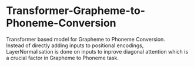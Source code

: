# Transformer-Grapheme-to-Phoneme-Conversion
 Transformer based model for Grapheme to Phoneme Conversion.<br/>
 Instead of directly adding inputs to positional encodings, LayerNormalisation is done on inputs to inprove diagonal attention which is a crucial factor in Grapheme to Phoneme task.
   
